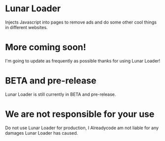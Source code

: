 # Lunar Loader
Injects Javascript into pages to remove ads and do some other cool things in different websites.

# More coming soon!
I'm going to update as frequently as possible thanks for using Lunar Loader!

# BETA and pre-release
Lunar Loader is still currently in BETA and pre-release.

# We are not responsible for your use
Do not use Lunar Loader for production, I Alreadycode am not liable for any damages Lunar Loader has caused.
